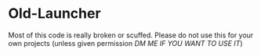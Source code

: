 # Old-Launcher
Most of this code is really broken or scuffed. Please do not use this for your own projects (unless given permission *DM ME IF YOU WANT TO USE IT*)
